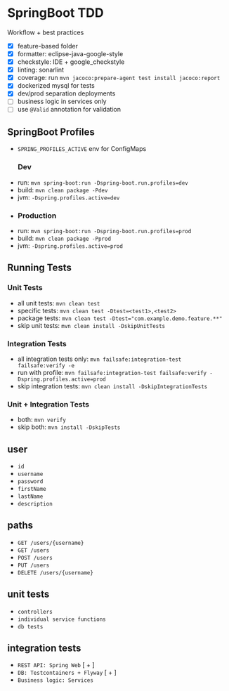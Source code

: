 # SpringBoot TDD
Workflow + best practices
- [x] feature-based folder
- [x] formatter: eclipse-java-google-style
- [x] checkstyle: IDE + google_checkstyle
- [x] linting: sonarlint
- [x] coverage: run ```mvn jacoco:prepare-agent test install jacoco:report```
- [x] dockerized mysql for tests
- [x] dev/prod separation deployments
- [ ] business logic in services only
- [ ] use ```@Valid``` annotation for validation

## SpringBoot Profiles
- ```SPRING_PROFILES_ACTIVE``` env for ConfigMaps
  ### Dev
- run: ```mvn spring-boot:run -Dspring-boot.run.profiles=dev```
- build: ```mvn clean package -Pdev```
- jvm: ```-Dspring.profiles.active=dev```
- ### Production
- run: ```mvn spring-boot:run -Dspring-boot.run.profiles=prod```
- build: ```mvn clean package -Pprod```
- jvm: ```-Dspring.profiles.active=prod```

## Running Tests
### Unit Tests
- all unit tests: ```mvn clean test```
- specific tests: ```mvn clean test -Dtest=<test1>,<test2>```
- package tests: ```mvn clean test -Dtest="com.example.demo.feature.**"```
- skip unit tests: ```mvn clean install -DskipUnitTests```
### Integration Tests
- all integration tests only: ```mvn failsafe:integration-test failsafe:verify -e```
- run with profile: ```mvn failsafe:integration-test failsafe:verify -Dspring.profiles.active=prod```
- skip integration tests: ```mvn clean install -DskipIntegrationTests```
### Unit + Integration Tests
- both: ```mvn verify```
- skip both: ```mvn install -DskipTests```

## user
- ```id```
- ```username```
- ```password```
- ```firstName```
- ```lastName```
- ```description```

## paths
- ```GET /users/{username}```
- ```GET /users```
- ```POST /users```
- ```PUT /users```
- ```DELETE /users/{username}```


## unit tests
- ```controllers```
- ```individual service functions```
- ```db tests```


## integration tests
- ```REST API: Spring Web``` [ + ]
- ```DB: Testcontainers + Flyway``` [ + ]
- ```Business logic: Services```